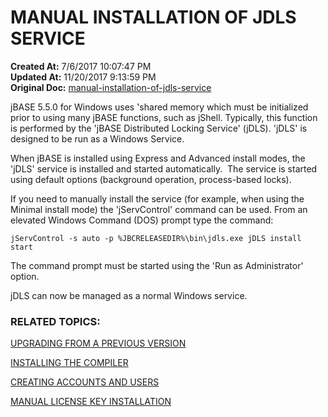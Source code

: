 # MANUAL INSTALLATION OF JDLS SERVICE

**Created At:** 7/6/2017 10:07:47 PM  
**Updated At:** 11/20/2017 9:13:59 PM  
**Original Doc:** [manual-installation-of-jdls-service](https://docs.jbase.com/30301-jbase/manual-installation-of-jdls-service)  




jBASE 5.5.0 for Windows uses 'shared memory which must be initialized prior to using many jBASE functions, such as jShell. Typically, this function is performed by the 'jBASE Distributed Locking Service' (jDLS). 'jDLS' is designed to be run as a Windows Service.

When jBASE is installed using Express and Advanced install modes, the 'jDLS' service is installed and started automatically.  The service is started using default options (background operation, process-based locks).

If you need to manually install the service (for example, when using the Minimal install mode) the 'jServControl' command can be used. From an elevated Windows Command (DOS) prompt type the command:

```
jServControl -s auto -p %JBCRELEASEDIR%\bin\jdls.exe jDLS install start
```

The command prompt must be started using the 'Run as Administrator' option.

jDLS can now be managed as a normal Windows service.

### 


### RELATED TOPICS:

[UPGRADING FROM A PREVIOUS VERSION](./../../administration/installation-guides/upgrading-from-a-previous-version)

[INSTALLING THE COMPILER](installing-the-windows-compiler)

[CREATING ACCOUNTS AND USERS](./../../administration/installation-guides/create-accounts-and-users)

[MANUAL LICENSE KEY INSTALLATION](./../../administration/installation-guides/manual-license-key-installation)



